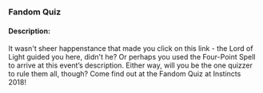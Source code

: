 ### Fandom Quiz

#### <!-- <i class="fas fa-edit"></i> --> Description:
  It wasn't sheer happenstance that made you click on this link - the Lord of Light guided you here, didn't he? Or perhaps you used the Four-Point Spell to arrive at this event’s description. Either way, will you be the one quizzer to rule them all, though? Come find out at the Fandom Quiz at Instincts 2018!


